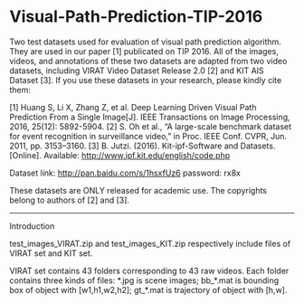 # Visual-Path-Prediction-TIP-2016

Two test datasets used for evaluation of visual path prediction algorithm. They are used in our paper [1] publicated on TIP 2016. All of the images, videos, and annotations of these two datasets are adapted from two video datasets, including VIRAT Video Dataset Release 2.0 [2] and KIT AIS Dataset [3]. If you use these datasets in your research, please kindly cite them:

[1] Huang S, Li X, Zhang Z, et al. Deep Learning Driven Visual Path Prediction From a Single Image[J]. IEEE Transactions on Image Processing, 2016, 25(12): 5892-5904.
[2] S. Oh et al., “A large-scale benchmark dataset for event recognition in surveillance video,” in Proc. IEEE Conf. CVPR, Jun. 2011,
pp. 3153–3160.
[3] B. Jutzi. (2016). Kit-ipf-Software and Datasets. [Online]. Available: http://www.ipf.kit.edu/english/code.php

Dataset link: http://pan.baidu.com/s/1hsxfUz6 password: rx8x

These datasets are ONLY released for academic use. The copyrights belong to authors of [2] and [3].  


------------------------------------------------------------------------------------------------------------------------------------
Introduction

test_images_VIRAT.zip and test_images_KIT.zip respectively include files of VIRAT set and KIT set. 

VIRAT set contains 43 folders corresponding to 43 raw videos. Each folder contains three kinds of files: \*.jpg is scene images; bb_\*.mat is bounding box of object with [w1,h1,w2,h2]; gt_\*.mat is trajectory of object with [h,w].




